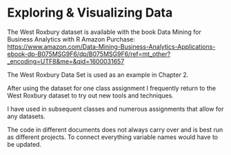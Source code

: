 # Exploring & Visualizing Data 

The West Roxbury dataset is available with the book 
Data Mining for Business Analytics with R 
Amazon Purchase: https://www.amazon.com/Data-Mining-Business-Analytics-Applications-ebook-dp-B075MSG9F6/dp/B075MSG9F6/ref=mt_other?_encoding=UTF8&me=&qid=1600031657

The West Roxbury Data Set is used as an example in Chapter 2. 

After using the dataset for one class assignment I frequently return to the West Roxbury dataset to try out new tools and techniques. 

I have used in subsequent classes and numerous assignments that allow for any datasets. 

The code in different documents does not always carry over and is best run as different projects. 
To connect everything variable names would have to be updated. 
